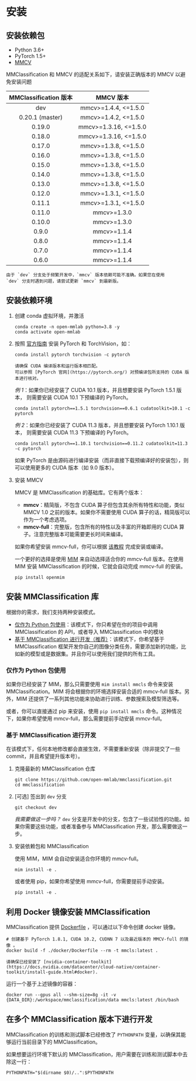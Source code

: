 # 安装

## 安装依赖包

- Python 3.6+
- PyTorch 1.5+
- [MMCV](https://github.com/open-mmlab/mmcv)

MMClassification 和 MMCV 的适配关系如下，请安装正确版本的 MMCV 以避免安装问题

| MMClassification 版本 |       MMCV 版本       |
|:---------------------:|:---------------------:|
|        dev            | mmcv>=1.4.4, <=1.5.0  |
|        0.20.1 (master)| mmcv>=1.4.2, <=1.5.0  |
|        0.19.0         | mmcv>=1.3.16, <=1.5.0 |
|        0.18.0         | mmcv>=1.3.16, <=1.5.0 |
|        0.17.0         | mmcv>=1.3.8, <=1.5.0  |
|        0.16.0         | mmcv>=1.3.8, <=1.5.0  |
|        0.15.0         | mmcv>=1.3.8, <=1.5.0  |
|        0.14.0         | mmcv>=1.3.8, <=1.5.0  |
|        0.13.0         | mmcv>=1.3.8, <=1.5.0  |
|        0.12.0         | mmcv>=1.3.1, <=1.5.0  |
|        0.11.1         | mmcv>=1.3.1, <=1.5.0  |
|        0.11.0         | mmcv>=1.3.0           |
|        0.10.0         | mmcv>=1.3.0           |
|         0.9.0         | mmcv>=1.1.4           |
|         0.8.0         | mmcv>=1.1.4           |
|         0.7.0         | mmcv>=1.1.4           |
|         0.6.0         | mmcv>=1.1.4           |

```{note}
由于 `dev` 分支处于频繁开发中，`mmcv` 版本依赖可能不准确。如果您在使用
`dev` 分支时遇到问题，请尝试更新 `mmcv` 到最新版。
```

## 安装依赖环境

1. 创建 conda 虚拟环境，并激活

   ```shell
   conda create -n open-mmlab python=3.8 -y
   conda activate open-mmlab
   ```

2. 按照 [官方指南](https://pytorch.org/) 安装 PyTorch 和 TorchVision，如：

   ```shell
   conda install pytorch torchvision -c pytorch
   ```

   ```{note}
   请确保 CUDA 编译版本和运行版本相匹配。
   可以参照 [PyTorch 官网](https://pytorch.org/) 对预编译包所支持的 CUDA 版本进行核对。
   ```

   *例 1*：如果你已经安装了 CUDA 10.1 版本，并且想要安装 PyTorch 1.5.1 版本，
   则需要安装 CUDA 10.1 下预编译的 PyTorch。

   ```shell
   conda install pytorch==1.5.1 torchvision==0.6.1 cudatoolkit=10.1 -c pytorch
   ```

   *例 2*：如果你已经安装了 CUDA 11.3 版本，并且想要安装 PyTorch 1.10.1 版本，
   则需要安装 CUDA 11.3 下预编译的 PyTorch。

   ```shell
   conda install pytorch==1.10.1 torchvision==0.11.2 cudatoolkit=11.3 -c pytorch
   ```

   如果 PyTorch 是由源码进行编译安装（而非直接下载预编译好的安装包），则可以使用更多的 CUDA 版本（如 9.0 版本）。

3. 安装 MMCV

   MMCV 是 MMClassification 的基础库。它有两个版本：

   - **mmcv**：精简版，不包含 CUDA 算子但包含其余所有特性和功能，类似 MMCV 1.0 之前的版本。如果你不需要使用 CUDA 算子的话，精简版可以作为一个考虑选项。
   - **mmcv-full**：完整版，包含所有的特性以及丰富的开箱即用的 CUDA 算子。注意完整版本可能需要更长时间来编译。

   如果你希望安装 mmcv-full，你可以根据 [该教程](https://mmcv.readthedocs.io/en/latest/get_started/installation.html) 完成安装或编译。

   一个更好的选择是使用 [MIM](https://github.com/open-mmlab/mim) 来自动选择适合你的 mmcv-full 版本。在使用 MIM 安装 MMClassification 的时候，它就会自动完成 mmcv-full 的安装。

   ```shell
   pip install openmim
   ```

## 安装 MMClassification 库

根据你的需求，我们支持两种安装模式。

- [仅作为 Python 包使用](#仅作为-python-包使用)：该模式下，你只希望在你的项目中调用 MMClassification 的 API，或者导入 MMClassification 中的模块
- [基于 MMClassification 进行开发（推荐）](#基于-mmclassification-进行开发)：该模式下，你希望基于 MMClassification 框架开发你自己的图像分类任务，需要添加新的功能，比如新的模型或是数据集。并且你可以使用我们提供的所有工具。

### 仅作为 Python 包使用

如果你已经安装了 MIM，那么只需要使用 `mim install mmcls` 命令来安装 MMClassification。MIM 将会根据你的环境选择安装合适的 mmcv-full 版本。另外，MIM 还提供了一系列其他功能来协助进行训练、参数搜索及模型筛选等。

或者，你可以直接通过 pip 来安装，使用 `pip install mmcls` 命令。这种情况下，如果你希望使用 mmcv-full，那么需要提前手动安装 mmcv-full。

### 基于 MMClassification 进行开发

在该模式下，任何本地修改都会直接生效，不需要重新安装（除非提交了一些 commit，并且希望提升版本号）。

1. 克隆最新的 MMClassification 仓库

   ```shell
   git clone https://github.com/open-mmlab/mmclassification.git
   cd mmclassification
   ```

2. [可选] 签出到 `dev` 分支

   ```shell
   git checkout dev
   ```

   *我需要做这一步吗？* `dev` 分支是开发中的分支，包含了一些试验性的功能。如果你需要这些功能，或者准备参与 MMClassification 开发，那么需要做这一步。

2. 安装依赖包和 MMClassification

   使用 MIM，MIM 会自动安装适合你环境的 mmcv-full。

   ```shell
   mim install -e .
   ```

   或者使用 pip，如果你希望使用 mmcv-full，你需要提前手动安装。

   ```shell
   pip install -e .
   ```

## 利用 Docker 镜像安装 MMClassification

MMClassification 提供 [Dockerfile](https://github.com/open-mmlab/mmclassification/blob/master/docker/Dockerfile) ，可以通过以下命令创建 docker 镜像。

```shell
# 创建基于 PyTorch 1.8.1, CUDA 10.2, CUDNN 7 以及最近版本的 MMCV-full 的镜像 。
docker build -f ./docker/Dockerfile --rm -t mmcls:latest .
```

```{important}
请确保已经安装了 [nvidia-container-toolkit](https://docs.nvidia.com/datacenter/cloud-native/container-toolkit/install-guide.html#docker).
```

运行一个基于上述镜像的容器：

```shell
docker run --gpus all --shm-size=8g -it -v {DATA_DIR}:/workspace/mmclassification/data mmcls:latest /bin/bash
```

## 在多个 MMClassification 版本下进行开发

MMClassification 的训练和测试脚本已经修改了 `PYTHONPATH` 变量，以确保其能够运行当前目录下的 MMClassification。

如果想要运行环境下默认的 MMClassification，用户需要在训练和测试脚本中去除这一行：

```shell
PYTHONPATH="$(dirname $0)/..":$PYTHONPATH
```
